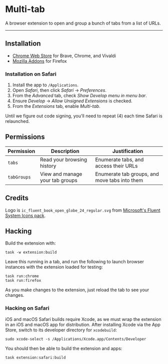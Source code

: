 # Multi-tab

A browser extension to open and group a bunch of tabs from a list of URLs.

---

## Installation

- [Chrome Web Store](https://chrome.google.com/webstore/detail/multi-tab/aecmnemhogbiohkomdlbgklhlamaihhi) for Brave, Chrome, and Vivaldi
- [Mozilla Addons](https://addons.mozilla.org/firefox/addon/lukecarrier-multi-tab/) for Firefox

### Installation on Safari

1. Install the app to `/Applications`.
2. Open _Safari_, then click _Safari_ -> _Preferences_.
3. From the _Advanced_ tab, check _Show Develop menu in menu bar_.
4. Ensure _Develop_ -> _Allow Unsigned Extensions_ is checked.
5. From the _Extensions_ tab, enable _Multi-tab_.

Until we figure out code signing, you'll need to repeat (4) each time Safari is relaunched.

## Permissions

| Permission | Description | Justification |
| --- | --- | --- |
| `tabs` | Read your browsing history | Enumerate tabs, and access their URLs |
| `tabGroups` | View and manage your tab groups | Enumerate tab groups, and move tabs into them |

## Credits

Logo is `ic_fluent_book_open_globe_24_regular.svg` from [Microsoft's Fluent System Icons pack](https://github.com/microsoft/fluentui-system-icons).

## Hacking

Build the extension with:

```console
task -w extension:build
```

Leave this running in a tab, and run the following to launch browser instances with the extension loaded for testing:

```console
task run:chrome
task run:firefox
```

As you make changes to the extension, just reload the tab to see your changes.

### Hacking on Safari

iOS and macOS Safari builds require Xcode, as we must wrap the extension in an iOS and macOS app for distribution. After installing Xcode via the App Store, switch to its developer directory for `xcodebuild`:

```console
sudo xcode-select -s /Applications/Xcode.app/Contents/Developer
```

You should then be able to build the extension and apps:

```console
task extension:safari:build
```
